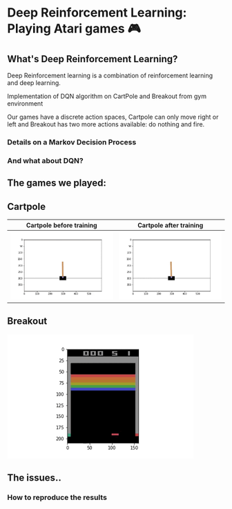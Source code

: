 # Deep Reinforcement Learning: Playing Atari games 🎮

## What's Deep Reinforcement Learning?

Deep Reinforcement learning is a combination of reinforcement learning and deep learning. 

Implementation of DQN algorithm on CartPole and Breakout from gym environment

Our games have a discrete action spaces, Cartpole can only move right or left and Breakout has two more actions available: do nothing and fire.

### Details on a Markov Decision Process

### And what about DQN?


## The games we played:

## Cartpole
Cartpole before training           |  Cartpole after training
:---------------------------------:|:---------------------------------:
![](visual_examples/Cartpole_before_training.gif)  |  ![](visual_examples/Cartpole_after_training.gif)


## Breakout
![](visual_examples/breakout_before_training.gif)


## The issues..


### How to reproduce the results
